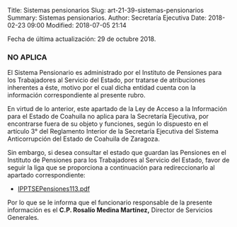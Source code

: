Title: Sistemas pensionarios
Slug: art-21-39-sistemas-pensionarios
Summary: Sistemas pensionarios.
Author: Secretaría Ejecutiva
Date: 2018-02-23 09:00
Modified: 2018-07-05 21:14


Fecha de última actualización: 29 de octubre 2018.

### NO APLICA

El Sistema Pensionario es administrado por el Instituto de Pensiones
para los Trabajadores al Servicio del Estado, por tratarse de
atribuciones inherentes a éste, motivo por el cual dicha entidad cuenta
con la información correspondiente al presente rubro.

En virtud de lo anterior, este apartado de la Ley de Acceso a la
Información para el Estado de Coahuila no aplica para la Secretaría
Ejecutiva, por encontrarse fuera de su objeto y funciones, según lo
dispuesto en el artículo 3° del Reglamento Interior de la Secretaría
Ejecutiva del Sistema Anticorrupción del Estado de Coahuila de
Zaragoza.

Sin embargo, si desea consultar el estado que guardan las Pensiones en
el Instituto de Pensiones para los Trabajadores al Servicio del Estado,
favor de seguir la liga que se proporciona a continuación para
redireccionarlo al apartado correspondiente:

* [IPPTSEPensiones113.pdf](http://www.coahuilatransparente.gob.mx/BD/EstadoqueGuardanlasPensiones/IPPTSEPensiones113.pdf)

Por lo que se le informa que el funcionario responsable de la presente
información es el **C.P. Rosalío Medina Martínez,** Director de
Servicios Generales.
